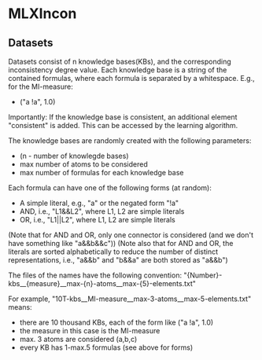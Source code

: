 # MLXIncon


## Datasets
Datasets consist of n knowledge bases(KBs), and the corresponding inconsistency degree value.
Each knowledge base is a string of the contained formulas, where each formula is separated by a whitespace.
E.g., for the MI-measure:
- ("a !a", 1.0)

Importantly: If the knowledge base is consistent, an additional element "consistent" is added. This can be accessed by the learning algorithm.

The knowledge bases are randomly created with the following parameters:
- (n - number of knowlegde bases)
- max number of atoms to be considered
- max number of formulas for each knowledge base

Each formula can have one of the following forms (at random):
- A simple literal, e.g., "a" or the negated form "!a"
- AND, i.e., "L1&&L2", where L1, L2 are simple literals
- OR, i.e., "L1||L2", where L1, L2 are simple literals

(Note that for AND and OR, only one connector is considered (and we don't have something like "a&&b&&c"))
(Note also that for AND and OR, the literals are sorted alphabetically to reduce the number of distinct representations, i.e., "a&&b" and "b&&a" are both stored as "a&&b")

The files of the names have the following convention:
"{Number}-kbs__{measure}__max-{n}-atoms__max-{5}-elements.txt"

For example, "10T-kbs__MI-measure__max-3-atoms__max-5-elements.txt" means:
- there are 10 thousand KBs, each of the form like ("a !a", 1.0)
- the measure in this case is the MI-measure
- max. 3 atoms are considered (a,b,c)
- every KB has 1-max.5 formulas (see above for forms)


